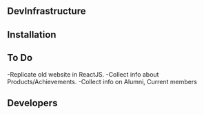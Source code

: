 ## DevInfrastructure

## Installation

## To Do

-Replicate old website in ReactJS.
-Collect info about Products/Achievements.
-Collect info on Alumni, Current members

## Developers

